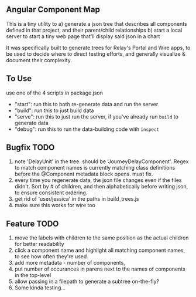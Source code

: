 ## Angular Component Map
This is a tiny utility to 
  a) generate a json tree that describes all components defined in that project, and  their parent/child relationships
  b) start a local server to start a tiny web page that'll display said json in a chart 

It was specifically built to generate trees for Relay's Portal and Wire apps, to be used to decide where to direct testing efforts, and generally visualize & document their complexity.

## To Use 
use one of the 4 scripts in package.json 
  - "start": run this to both re-generate data and run the server
  - "build": run this to just build data
  - "serve": run this to just run the server, if you've already run `build` to generate data
  - "debug": run this to run the data-building code with `inspect`

## Bugfix TODO
1) note 'DelayUnit' in the tree.  should be 'JourneyDelayComponent'.  Regex to match component names is currently matching class definitions before the @Component metadata block opens.  must fix. 
2) every time you regenerate data, the json file changes even if the files didn't.  Sort by # of children, and then alphabetically before writing json, to ensure consistent ordering.
3) get rid of 'user/jessica' in the paths in build_trees.js
4) make sure this works for wire too

## Feature TODO
1) move the labels with children to the same position as the actual children for better readability
2) click a component name and highlight all matching component names, to see how often they're used.  
3) add more metadata - number of components, 
4) put number of occurances in parens next to the names of components in the top-level
5) allow passing in a filepath to generate a subtree on-the-fly?
6) Some kinda testing...